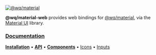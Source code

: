 [![@wq/material][logo]][docs]

**@wq/material-web** provides web bindings for [@wq/material], via the [Material UI] library.

### [Documentation][docs]

[**Installation**][installation]
&bull;
[**API**][api]
&bull;
[**Components**][components]
&bull;
[Icons][icons]
&bull;
[Inputs][inputs]

[logo]: https://wq.io/images/@wq/material.svg
[docs]: https://wq.io/@wq/material
[installation]: https://wq.io/@wq/material#installation
[api]: https://wq.io/@wq/material#api
[components]: https://wq.io/components/
[icons]: https://wq.io/icons
[inputs]: https://wq.io/inputs/

[@wq/material]: https://wq.io/@wq/material
[Material UI]: https://material-ui.com/
